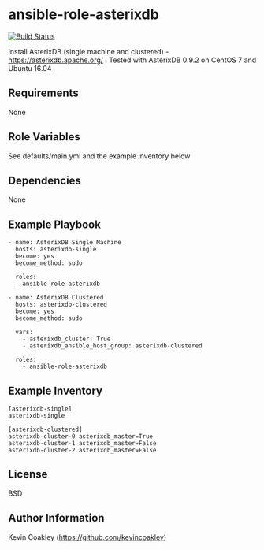 ansible-role-asterixdb
======================

[![Build Status](https://travis-ci.org/kevincoakley/ansible-role-asterixdb.svg?branch=master)](https://travis-ci.org/kevincoakley/ansible-role-asterixdb)

Install AsterixDB (single machine and clustered) - https://asterixdb.apache.org/ . Tested with AsterixDB 0.9.2 on CentOS 7 and Ubuntu 16.04

Requirements
------------

None

Role Variables
--------------

See defaults/main.yml and the example inventory below

Dependencies
------------

None

Example Playbook
----------------

    - name: AsterixDB Single Machine
      hosts: asterixdb-single
      become: yes
      become_method: sudo
        
      roles:
      - ansible-role-asterixdb
            
    - name: AsterixDB Clustered
      hosts: asterixdb-clustered
      become: yes
      become_method: sudo
    
      vars:
        - asterixdb_cluster: True
        - asterixdb_ansible_host_group: asterixdb-clustered
    
      roles:
        - ansible-role-asterixdb

Example Inventory
-----------------

    [asterixdb-single]
    asterixdb-single
        
    [asterixdb-clustered]
    asterixdb-cluster-0 asterixdb_master=True 
    asterixdb-cluster-1 asterixdb_master=False 
    asterixdb-cluster-2 asterixdb_master=False 

License
-------

BSD

Author Information
------------------

Kevin Coakley (https://github.com/kevincoakley)
